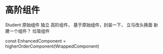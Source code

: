 # 高阶组件

Student
原始组件 独立
高阶组件， 基于原始组件，封装一下， 立马改头换面
新建一个组件？ 垃圾组件

const EnhancedComponent = higherOrderComponent(WrappedComponent)